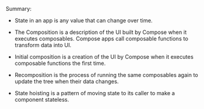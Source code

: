 Summary:

- State in an app is any value that can change over time.

- The Composition is a description of the UI built by Compose when it executes composables. 
Compose apps call composable functions to transform data into UI.

- Initial composition is a creation of the UI by Compose when it executes composable functions the first time.

- Recomposition is the process of running the same composables again to update the tree when their data changes.

- State hoisting is a pattern of moving state to its caller to make a component stateless.